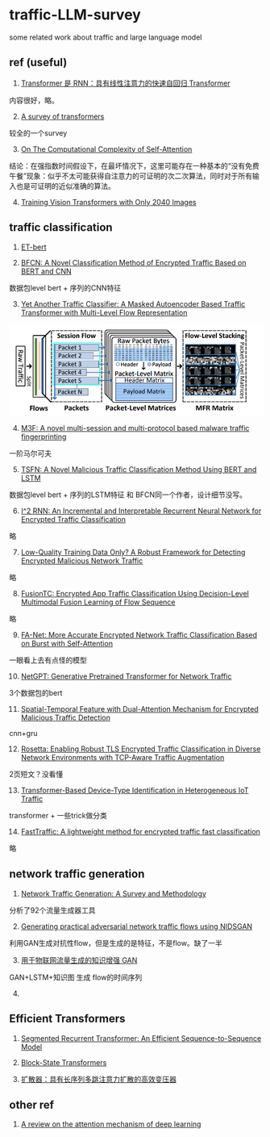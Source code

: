 # traffic-LLM-survey
some related work about traffic and large language model 





## ref (useful)
1. [Transformer 是 RNN：具有线性注意力的快速自回归 Transformer](https://proceedings.mlr.press/v119/katharopoulos20a.html)

内容很好，略。

2. [A survey of transformers](https://www.sciencedirect.com/science/article/pii/S2666651022000146)

较全的一个survey

3. [On The Computational Complexity of Self-Attention](https://proceedings.mlr.press/v201/duman-keles23a.html)

结论：在强指数时间假设下，在最坏情况下，这里可能存在一种基本的“没有免费午餐”现象：似乎不太可能获得自注意力的可证明的次二次算法，同时对于所有输入也是可证明的近似准确的算法。

4. [Training Vision Transformers with Only 2040 Images](https://link.springer.com/chapter/10.1007/978-3-031-19806-9_13)



## traffic classification

1. [ET-bert](https://dl.acm.org/doi/pdf/10.1145/3485447.3512217)

2. [BFCN: A Novel Classification Method of Encrypted Traffic Based on BERT and CNN](https://www.mdpi.com/2079-9292/12/3/516)

数据包level bert + 序列的CNN特征

3. [Yet Another Traffic Classifier: A Masked Autoencoder Based Traffic Transformer with Multi-Level Flow Representation](https://ojs.aaai.org/index.php/AAAI/article/view/25674)

![123](./figs/Yet%20Another.PNG)

4. [M3F: A novel multi-session and multi-protocol based malware traffic fingerprinting](https://www.sciencedirect.com/science/article/abs/pii/S1389128623001688)

一阶马尔可夫

5. [TSFN: A Novel Malicious Traffic Classification Method Using BERT and LSTM](https://www.mdpi.com/1099-4300/25/5/821)

数据包level bert + 序列的LSTM特征 和 BFCN同一个作者，设计细节没写。

6. [I^2 RNN: An Incremental and Interpretable Recurrent Neural Network for Encrypted Traffic Classification](https://ieeexplore.ieee.org/abstract/document/10056861)

略

7. [Low-Quality Training Data Only? A Robust Framework for Detecting Encrypted Malicious Network Traffic](https://arxiv.org/abs/2309.04798)

略

8. [FusionTC: Encrypted App Traffic Classification Using Decision-Level Multimodal Fusion Learning of Flow Sequence](https://www.hindawi.com/journals/wcmc/2023/9118153/)

略

9. [FA-Net: More Accurate Encrypted Network Traffic Classification Based on Burst with Self-Attention](https://ieeexplore.ieee.org/abstract/document/10191615)

一眼看上去有点怪的模型

10. [NetGPT: Generative Pretrained Transformer for Network Traffic](https://arxiv.org/abs/2304.09513)

3个数据包的bert

11. [Spatial-Temporal Feature with Dual-Attention Mechanism for Encrypted Malicious Traffic Detection](https://www.hindawi.com/journals/scn/2023/7117863/)

cnn+gru

12. [Rosetta: Enabling Robust TLS Encrypted Traffic Classification in Diverse Network Environments with TCP-Aware Traffic Augmentation](https://dl.acm.org/doi/abs/10.1145/3603165.3607437)

2页短文？没看懂

13. [Transformer-Based Device-Type Identification in Heterogeneous IoT Traffic](https://ieeexplore.ieee.org/abstract/document/9951051)

transformer + 一些trick做分类

14. [FastTraffic: A lightweight method for encrypted traffic fast classification](https://www.sciencedirect.com/science/article/abs/pii/S1389128623004103)

略

## network traffic generation

1. [Network Traffic Generation: A Survey and Methodology](https://dl.acm.org/doi/abs/10.1145/3488375)

分析了92个流量生成器工具

2. [Generating practical adversarial network traffic flows using NIDSGAN](https://arxiv.org/abs/2203.06694)

利用GAN生成对抗性flow，但是生成的是特征，不是flow。缺了一半

3. [用于物联网流量生成的知识增强 GAN](https://dl.acm.org/doi/abs/10.1145/3485447.3511976)

GAN+LSTM+知识图 生成 flow的时间序列

4. 



## Efficient Transformers

1. [Segmented Recurrent Transformer: An Efficient Sequence-to-Sequence Model](https://arxiv.org/abs/2305.16340)

2. [Block-State Transformers](https://arxiv.org/pdf/2306.09539.pdf)

3. [扩散器：具有长序列多跳注意力扩散的高效变压器](https://ojs.aaai.org/index.php/AAAI/article/view/26502)

## other ref

1. [A review on the attention mechanism of deep learning](https://www.sciencedirect.com/science/article/pii/S092523122100477X)

